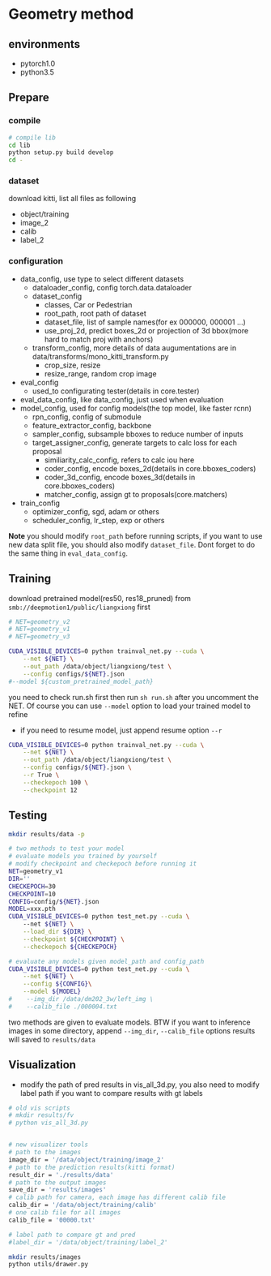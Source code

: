 
# Geometry method


## environments
* pytorch1.0
* python3.5

## Prepare
### compile
```bash
# compile lib
cd lib
python setup.py build develop
cd -
```

### dataset
download kitti, list all files as following
- object/training
 - image_2
 - calib
 - label_2


### configuration
* data_config, use type to select different datasets
    - dataloader_config, config torch.data.dataloader
    - dataset_config
        * classes, Car or Pedestrian
        * root_path, root path of dataset
        * dataset_file, list of sample names(for ex 000000, 000001 ...)
        * use_proj_2d, predict boxes_2d or projection of 3d bbox(more hard to match proj with anchors)
    - transform_config, more details of data augumentations are in data/transforms/mono_kitti_transform.py
        * crop_size, resize
        * resize_range, random crop image
* eval_config
    * used_to configurating tester(details in core.tester)
* eval_data_config, like data_config, just used when evaluation
* model_config, used for config models(the top model, like faster rcnn)
    - rpn_config, config of submodule
    - feature_extractor_config, backbone
    - sampler_config, subsample bboxes to reduce number of inputs
    - target_assigner_config, generate targets to calc loss for each proposal
        - similiarity_calc_config, refers to calc iou here
        - coder_config, encode boxes_2d(details in core.bboxes_coders)
        - coder_3d_config, encode boxes_3d(details in core.bboxes_coders)
        - matcher_config, assign gt to proposals(core.matchers)
* train_config
    - optimizer_config, sgd, adam or others
    - scheduler_config, lr_step, exp or others

**Note**
you should modify `root_path` before running scripts, if you want to use new data split file, you should also modify `dataset_file`.
Dont forget to do the same thing in `eval_data_config`.



## Training
download pretrained model(res50, res18_pruned) from `smb://deepmotion1/public/liangxiong` first
```bash
# NET=geometry_v2
# NET=geometry_v1
# NET=geometry_v3

CUDA_VISIBLE_DEVICES=0 python trainval_net.py --cuda \
    --net ${NET} \
    --out_path /data/object/liangxiong/test \
    --config configs/${NET}.json
#--model ${custom_pretrained_model_path}
```
you need to check run.sh first then run `sh run.sh` after you uncomment the NET.
Of course you can use `--model` option to load your trained model to refine

* if you need to resume model, just append resume option `--r`
```bash
CUDA_VISIBLE_DEVICES=0 python trainval_net.py --cuda \
    --net ${NET} \
    --out_path /data/object/liangxiong/test \
    --config configs/${NET}.json \
    --r True \
    --checkepoch 100 \
    --checkpoint 12
```


## Testing

```bash
mkdir results/data -p

# two methods to test your model
# evaluate models you trained by yourself
# modify checkpoint and checkepoch before running it
NET=geometry_v1
DIR=''
CHECKEPOCH=30
CHECKPOINT=10
CONFIG=config/${NET}.json
MODEL=xxx.pth
CUDA_VISIBLE_DEVICES=0 python test_net.py --cuda \ 
    --net ${NET} \
    --load_dir ${DIR} \
    --checkpoint ${CHECKPOINT} \
    --checkepoch ${CHECKEPOCH}

# evaluate any models given model_path and config_path
CUDA_VISIBLE_DEVICES=0 python test_net.py --cuda \
    --net ${NET} \
    --config ${CONFIG}\
    --model ${MODEL}
#    --img_dir /data/dm202_3w/left_img \
#    --calib_file ./000004.txt
```
two methods are given to evaluate models. BTW if you want to inference images in some directory, append `--img_dir`, `--calib_file` options
results will saved to `results/data`


## Visualization

* modify the path of pred results in vis_all_3d.py, you also need to modify label path if you want to compare results with gt labels

```bash
# old vis scripts
# mkdir results/fv
# python vis_all_3d.py


# new visualizer tools
# path to the images
image_dir = '/data/object/training/image_2'
# path to the prediction results(kitti format)
result_dir = './results/data'
# path to the output images
save_dir = 'results/images'
# calib path for camera, each image has different calib file
calib_dir = '/data/object/training/calib'
# one calib file for all images
calib_file = '00000.txt'

# label path to compare gt and pred
#label_dir = '/data/object/training/label_2'

mkdir results/images
python utils/drawer.py
```
